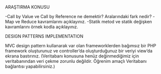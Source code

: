 ARAŞTIRMA KONUSU 

-Call by Value ve Call by Reference ne demektir? Aralarındaki fark nedir?
-Map ve Reduce kavramlarını açıklayınız.
-Statik metod ve statik değişken kavramlarını örnek kodla açıklayınız.


DESIGN PATTERNS IMPLEMENTATION

MVC design pattern kullanarak var olan frameworklerden bağımsız bir PHP framework oluşturunuz ve controller’da oluşturduğunuz bir veriyi view’da ekrana bastırınız. (Veritabanı konusuna henüz değinmediğimiz için veritabanından veri çekme zorunlu değildir. Öğrenim amaçlı Veritabanı bağlantısı yapabilirsiniz.)
